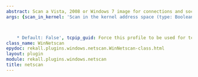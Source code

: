 ```yaml
---
abstract: Scan a Vista, 2008 or Windows 7 image for connections and sockets
args: {scan_in_kernel: 'Scan in the kernel address space (type: Boolean)



    * Default: False', tcpip_guid: Force this profile to be used for tcpip.}
class_name: WinNetscan
epydoc: rekall.plugins.windows.netscan.WinNetscan-class.html
layout: plugin
module: rekall.plugins.windows.netscan
title: netscan
---
```


